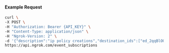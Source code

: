 <!-- Code generated for API Clients. DO NOT EDIT. -->

#### Example Request

```bash
curl \
-X POST \
-H "Authorization: Bearer {API_KEY}" \
-H "Content-Type: application/json" \
-H "Ngrok-Version: 2" \
-d '{"description":"ip policy creations","destination_ids":["ed_2qqBlOGyeVp9PImclxZACEMUDx4"],"metadata":"{\"environment\": \"staging\"}","sources":[{"type":"ip_policy_created.v0"}]}' \
https://api.ngrok.com/event_subscriptions
```
